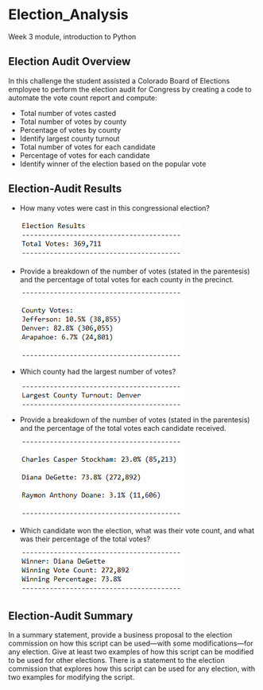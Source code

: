 # Election_Analysis
Week 3 module, introduction to Python

## Election Audit Overview 
In this challenge the student assisted a Colorado Board of Elections employee to perform the election audit for Congress by creating a code to automate the vote count report and compute:
 * Total number of votes casted
 * Total number of votes by county
 * Percentage of votes by county
 * Identify largest county turnout
 * Total number of votes for each candidate
 * Percentage of votes for each candidate
 * Identify winner of the election based on the popular vote


## Election-Audit Results
* How many votes were cast in this congressional election?

  ![ScreenShot](https://github.com/liviamiyabara/Election_Analysis/blob/main/analysis/Total%20votes.png)

* Provide a breakdown of the number of votes (stated in the parentesis) and the percentage of total votes for each county in the precinct.

  ![ScreenShot](https://github.com/liviamiyabara/Election_Analysis/blob/main/analysis/County%20votes.png)

* Which county had the largest number of votes?

  ![ScreenShot](https://github.com/liviamiyabara/Election_Analysis/blob/main/analysis/County%20largest%20number%20%20of%20votes.png)

* Provide a breakdown of the number of votes (stated in the parentesis) and the percentage of the total votes each candidate received.

  ![ScreenShot](https://github.com/liviamiyabara/Election_Analysis/blob/main/analysis/Candidates%20vote%20breakdown.png)

* Which candidate won the election, what was their vote count, and what was their percentage of the total votes?

  ![ScreenShot](https://github.com/liviamiyabara/Election_Analysis/blob/main/analysis/Winner.png)

## Election-Audit Summary
In a summary statement, provide a business proposal to the election commission on how this script can be used—with some modifications—for any election. Give at least two examples of how this script can be modified to be used for other elections. There is a statement to the election commission that explores how this script can be used for any election, with two examples for modifying the script.

